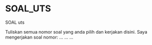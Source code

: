 # SOAL_UTS
SOAL uts

Tuliskan semua nomor soal yang anda pilih dan kerjakan disini.
Saya mengerjakan soal nomor:
...
...
...